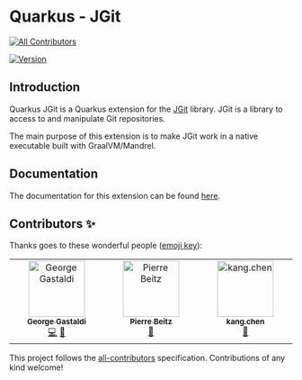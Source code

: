 # Quarkus - JGit
<!-- ALL-CONTRIBUTORS-BADGE:START - Do not remove or modify this section -->
[![All Contributors](https://img.shields.io/badge/all_contributors-3-orange.svg?style=flat-square)](#contributors-)
<!-- ALL-CONTRIBUTORS-BADGE:END -->

[![Version](https://img.shields.io/maven-central/v/io.quarkiverse.jgit/quarkus-jgit?logo=apache-maven&style=flat-square)](https://search.maven.org/artifact/io.quarkiverse.jgit/quarkus-jgit)

## Introduction

Quarkus JGit is a Quarkus extension for the [JGit](https://www.eclipse.org/jgit/) library.
JGit is a library to access to and manipulate Git repositories. 

The main purpose of this extension is to make JGit work in a native executable built with GraalVM/Mandrel.

## Documentation

The documentation for this extension can be found [here](https://quarkiverse.github.io/quarkiverse-docs/quarkus-jgit/dev/index.html).

## Contributors ✨

Thanks goes to these wonderful people ([emoji key](https://allcontributors.org/docs/en/emoji-key)):

<!-- ALL-CONTRIBUTORS-LIST:START - Do not remove or modify this section -->
<!-- prettier-ignore-start -->
<!-- markdownlint-disable -->
<table>
  <tbody>
    <tr>
      <td align="center" valign="top" width="14.28%"><a href="http://gastaldi.wordpress.com"><img src="https://avatars.githubusercontent.com/u/54133?v=4?s=100" width="100px;" alt="George Gastaldi"/><br /><sub><b>George Gastaldi</b></sub></a><br /><a href="https://github.com/quarkiverse/quarkus-jgit/commits?author=gastaldi" title="Code">💻</a> <a href="#maintenance-gastaldi" title="Maintenance">🚧</a></td>
      <td align="center" valign="top" width="14.28%"><a href="https://github.com/PierreBtz"><img src="https://avatars.githubusercontent.com/u/9881659?v=4?s=100" width="100px;" alt="Pierre Beitz"/><br /><sub><b>Pierre Beitz</b></sub></a><br /><a href="https://github.com/quarkiverse/quarkus-jgit/issues?q=author%3APierreBtz" title="Bug reports">🐛</a></td>
      <td align="center" valign="top" width="14.28%"><a href="https://github.com/kangofchen"><img src="https://avatars.githubusercontent.com/u/12807092?v=4?s=100" width="100px;" alt="kang.chen"/><br /><sub><b>kang.chen</b></sub></a><br /><a href="https://github.com/quarkiverse/quarkus-jgit/issues?q=author%3Akangofchen" title="Bug reports">🐛</a></td>
    </tr>
  </tbody>
</table>

<!-- markdownlint-restore -->
<!-- prettier-ignore-end -->

<!-- ALL-CONTRIBUTORS-LIST:END -->

This project follows the [all-contributors](https://github.com/all-contributors/all-contributors) specification. Contributions of any kind welcome!